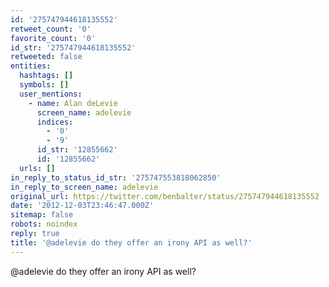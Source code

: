 ```yaml
---
id: '275747944618135552'
retweet_count: '0'
favorite_count: '0'
id_str: '275747944618135552'
retweeted: false
entities:
  hashtags: []
  symbols: []
  user_mentions:
    - name: Alan deLevie
      screen_name: adelevie
      indices:
        - '0'
        - '9'
      id_str: '12855662'
      id: '12855662'
  urls: []
in_reply_to_status_id_str: '275747553818062850'
in_reply_to_screen_name: adelevie
original_url: https://twitter.com/benbalter/status/275747944618135552
date: '2012-12-03T23:46:47.000Z'
sitemap: false
robots: noindex
reply: true
title: '@adelevie do they offer an irony API as well?'
---
```


@adelevie do they offer an irony API as well?